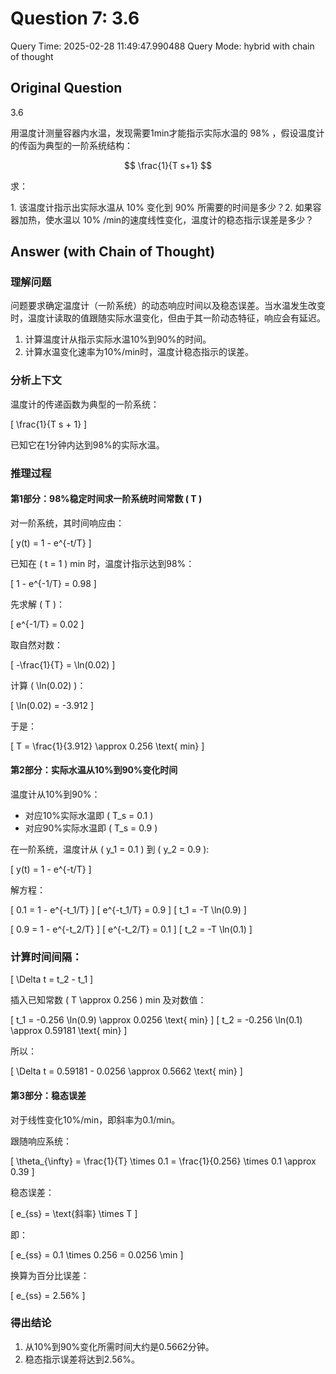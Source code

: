 # Question 7: 3.6

Query Time: 2025-02-28 11:49:47.990488
Query Mode: hybrid with chain of thought

## Original Question
3.6  

用温度计测量容器内水温，发现需要1min才能指示实际水温的 $98\%$ ，假设温度计的传函为典型的一阶系统结构：  

$$
\frac{1}{T s+1}
$$  

求：  

$1.$ 该温度计指示出实际水温从 $10\%$ 变化到 $90\%$ 所需要的时间是多少？2. 如果容器加热，使水温以 $10\%$ /min的速度线性变化，温度计的稳态指示误差是多少？

## Answer (with Chain of Thought)
### 理解问题

问题要求确定温度计（一阶系统）的动态响应时间以及稳态误差。当水温发生改变时，温度计读取的值跟随实际水温变化，但由于其一阶动态特征，响应会有延迟。

1. 计算温度计从指示实际水温10%到90%的时间。
2. 计算水温变化速率为10%/min时，温度计稳态指示的误差。

### 分析上下文

温度计的传递函数为典型的一阶系统：

\[ \frac{1}{T s + 1} \]

已知它在1分钟内达到98%的实际水温。

### 推理过程

#### 第1部分：98%稳定时间求一阶系统时间常数 \( T \)

对一阶系统，其时间响应由：

\[ y(t) = 1 - e^{-t/T} \]

已知在 \( t = 1 \) min 时，温度计指示达到98%：

\[ 1 - e^{-1/T} = 0.98 \]

先求解 \( T \)：

\[ e^{-1/T} = 0.02 \]

取自然对数：

\[ -\frac{1}{T} = \ln(0.02) \]

计算 \( \ln(0.02) \)：

\[ \ln(0.02) = -3.912 \]

于是：

\[ T = \frac{1}{3.912} \approx 0.256 \text{ min} \]

#### 第2部分：实际水温从10%到90%变化时间

温度计从10%到90%：

- 对应10%实际水温即 \( T_s = 0.1 \)
- 对应90%实际水温即 \( T_s = 0.9 \)

在一阶系统，温度计从 \( y_1 = 0.1 \) 到 \( y_2 = 0.9 \):

\[ y(t) = 1 - e^{-t/T} \]

解方程：

\[ 0.1 = 1 - e^{-t_1/T}  \]
\[ e^{-t_1/T} = 0.9 \]
\[ t_1 = -T \ln(0.9) \]

\[ 0.9 = 1 - e^{-t_2/T} \] 
\[ e^{-t_2/T} = 0.1 \] 
\[ t_2 = -T \ln(0.1) \] 

### 计算时间间隔：

\[ \Delta t = t_2 - t_1  \]

插入已知常数 \( T \approx 0.256 \) min 及对数值：

\[ t_1 = -0.256 \ln(0.9) \approx 0.0256 \text{ min} \]
\[ t_2 = -0.256 \ln(0.1) \approx 0.59181 \text{ min} \]

所以：

\[ \Delta t = 0.59181 - 0.0256 \approx 0.5662 \text{ min} \]

#### 第3部分：稳态误差

对于线性变化10%/min，即斜率为0.1/min。

跟随响应系统：

\[ \theta_{\infty} = \frac{1}{T} \times 0.1 = \frac{1}{0.256} \times 0.1 \approx 0.39 \]

稳态误差：

\[ e_{ss} = \text{斜率} \times T \]

即：

\[ e_{ss} = 0.1 \times 0.256 = 0.0256 \min \]

换算为百分比误差：

\[ e_{ss} = 2.56\% \]

### 得出结论

1. 从10%到90%变化所需时间大约是0.5662分钟。
2. 稳态指示误差将达到2.56%。